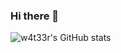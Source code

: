 ### Hi there 👋

![w4t33r's GitHub stats](https://github-readme-stats.vercel.app/api?username=w4t33r&show_icons=true&theme=synthwave)
<!--
**w4t33r/w4t33r** is a ✨ _special_ ✨ repository because its `README.md` (this file) appears on your GitHub profile.

Here are some ideas to get you started:

- 🔭 I’m currently working on ...
- 🌱 I’m currently learning ...
- 👯 I’m looking to collaborate on ...
- 🤔 I’m looking for help with ...
- 💬 Ask me about ...
- 📫 How to reach me: ...
- 😄 Pronouns: ...
- ⚡ Fun fact: ...
-->
